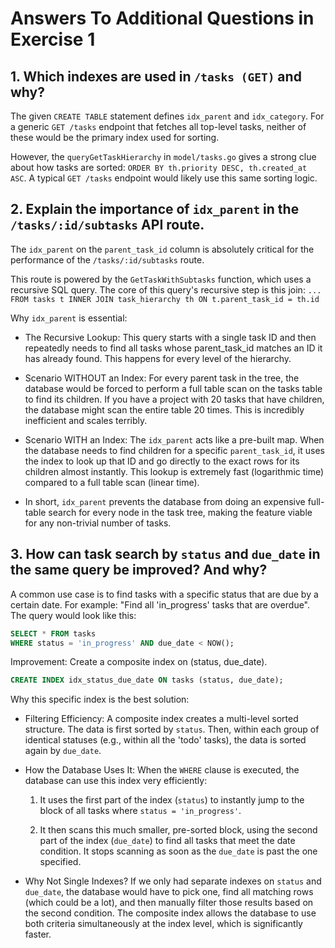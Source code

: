 # Answers To Additional Questions in Exercise 1

## 1. Which indexes are used in `/tasks (GET)` and why?

The given `CREATE TABLE` statement defines `idx_parent` and `idx_category`. For a generic `GET /tasks` endpoint that fetches all top-level tasks, neither of these would be the primary index used for sorting.

However, the `queryGetTaskHierarchy` in `model/tasks.go` gives a strong clue about how tasks are sorted: `ORDER BY th.priority DESC, th.created_at ASC`. A typical `GET /tasks` endpoint would likely use this same sorting logic.


## 2. Explain the importance of `idx_parent` in the `/tasks/:id/subtasks` API route.

The `idx_parent` on the `parent_task_id` column is absolutely critical for the performance of the `/tasks/:id/subtasks` route.

This route is powered by the `GetTaskWithSubtasks` function, which uses a recursive SQL query. The core of this query's recursive step is this join:
`... FROM tasks t INNER JOIN task_hierarchy th ON t.parent_task_id = th.id`

Why `idx_parent` is essential:

 - The Recursive Lookup: This query starts with a single task ID and then repeatedly needs to find all tasks whose parent_task_id matches an ID it has already found. This happens for every level of the hierarchy.

 - Scenario WITHOUT an Index: For every parent task in the tree, the database would be forced to perform a full table scan on the tasks table to find its children. If you have a project with 20 tasks that have children, the database might scan the entire table 20 times. This is incredibly inefficient and scales terribly.

 - Scenario WITH an Index: The `idx_parent` acts like a pre-built map. When the database needs to find children for a specific `parent_task_id`, it uses the index to look up that ID and go directly to the exact rows for its children almost instantly. This lookup is extremely fast (logarithmic time) compared to a full table scan (linear time).

 - In short, `idx_parent` prevents the database from doing an expensive full-table search for every node in the task tree, making the feature viable for any non-trivial number of tasks.


## 3. How can task search by `status` and `due_date` in the same query be improved? And why?

A common use case is to find tasks with a specific status that are due by a certain date. For example: "Find all 'in_progress' tasks that are overdue". The query would look like this:

```sql
SELECT * FROM tasks
WHERE status = 'in_progress' AND due_date < NOW();
```

Improvement: Create a composite index on (status, due_date).

```sql
CREATE INDEX idx_status_due_date ON tasks (status, due_date);
```

Why this specific index is the best solution:

 - Filtering Efficiency: A composite index creates a multi-level sorted structure. The data is first sorted by `status`. Then, within each group of identical statuses (e.g., within all the 'todo' tasks), the data is sorted again by `due_date`.

 - How the Database Uses It: When the `WHERE` clause is executed, the database can use this index very efficiently:

   1. It uses the first part of the index (`status`) to instantly jump to the block of all tasks where `status = 'in_progress'`.

   2. It then scans this much smaller, pre-sorted block, using the second part of the index (`due_date`) to find all tasks that meet the date condition. It stops scanning as soon as the `due_date` is past the one specified.

 - Why Not Single Indexes? If we only had separate indexes on `status` and `due_date`, the database would have to pick one, find all matching rows (which could be a lot), and then manually filter those results based on the second condition. The composite index allows the database to use both criteria simultaneously at the index level, which is significantly faster.